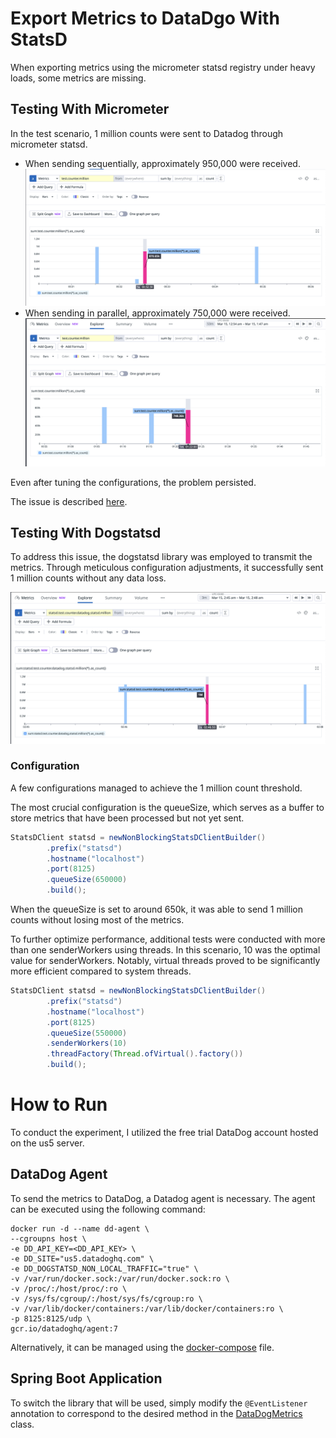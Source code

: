 # Export Metrics to DataDgo With StatsD

When exporting metrics using the micrometer statsd registry under heavy loads, some metrics are missing.

## Testing With Micrometer

In the test scenario, 1 million counts were sent to Datadog through micrometer statsd.

- When sending sequentially, approximately 950,000 were received.
  ![micrometer sequencial](micrometer-sequencial.png)
- When sending in parallel, approximately 750,000 were received.
  ![micrometer parallel](micrometer-parallel.png)

Even after tuning the configurations, the problem persisted.

The issue is described [here](https://github.com/micrometer-metrics/micrometer/issues/2908).

## Testing With Dogstatsd

To address this issue, the dogstatsd library was employed to transmit the metrics. Through meticulous configuration
adjustments, it successfully sent 1 million counts without any data loss.

![dogstatsd](dogstatsd.png)

### Configuration

A few configurations managed to achieve the 1 million count threshold.

The most crucial configuration is the queueSize, which serves as a buffer to store metrics that have been processed but
not yet sent.

```java
StatsDClient statsd = newNonBlockingStatsDClientBuilder()
        .prefix("statsd")
        .hostname("localhost")
        .port(8125)
        .queueSize(650000)
        .build();
```

When the queueSize is set to around 650k, it was able to send 1 million counts without losing most of the metrics.

To further optimize performance, additional tests were conducted with more than one senderWorkers using threads. In this
scenario, 10 was the optimal value for senderWorkers. Notably, virtual threads proved to be significantly more efficient
compared to system threads.

```java
StatsDClient statsd = newNonBlockingStatsDClientBuilder()
        .prefix("statsd")
        .hostname("localhost")
        .port(8125)
        .queueSize(550000)
        .senderWorkers(10)
        .threadFactory(Thread.ofVirtual().factory())
        .build();
```

# How to Run

To conduct the experiment, I utilized the free trial DataDog account hosted on the us5 server. 

## DataDog Agent

To send the metrics to DataDog, a Datadog agent is necessary. The agent can be executed using the following command:

```shell
docker run -d --name dd-agent \
--cgroupns host \
-e DD_API_KEY=<DD_API_KEY> \
-e DD_SITE="us5.datadoghq.com" \
-e DD_DOGSTATSD_NON_LOCAL_TRAFFIC="true" \
-v /var/run/docker.sock:/var/run/docker.sock:ro \
-v /proc/:/host/proc/:ro \
-v /sys/fs/cgroup/:/host/sys/fs/cgroup:ro \
-v /var/lib/docker/containers:/var/lib/docker/containers:ro \
-p 8125:8125/udp \
gcr.io/datadoghq/agent:7
```

Alternatively, it can be managed using the [docker-compose](docker-compose.yml) file.

## Spring Boot Application

To switch the library that will be used, simply modify the `@EventListener` annotation to correspond to the desired method in the [DataDogMetrics](src/main/java/com/magnus/datadog_metrics_test/metrics/DatadogMetrics.java) class.
